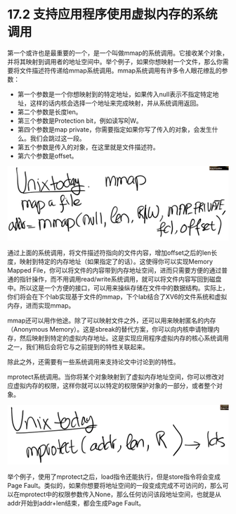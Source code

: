 # 17.2 支持应用程序使用虚拟内存的系统调用

第一个或许也是最重要的一个，是一个叫做mmap的系统调用。它接收某个对象，并将其映射到调用者的地址空间中。举个例子，如果你想映射一个文件，那么你需要将文件描述符传递给mmap系统调用。mmap系统调用有许多令人眼花缭乱的参数：

* 第一个参数是一个你想映射到的特定地址，如果传入null表示不指定特定地址，这样的话内核会选择一个地址来完成映射，并从系统调用返回。
* 第二个参数是长度len。
* 第三个参数是Protection bit，例如读写R\|W。
* 第四个参数是map private，你需要指定如果你写了传入的对象，会发生什么。我们会跳过这一段。
* 第五个参数是传入的对象，在这里就是文件描述符。
* 第六个参数是offset。

![](../.gitbook/assets/image%20%28753%29.png)

通过上面的系统调用，将文件描述符指向的文件内容，增加offset之后的len长度，映射到特定的内存地址（如果指定了的话）。这使得你可以实现Memory Mapped File，你可以将文件的内容带到内存地址空间，进而只需要方便的通过普通的指针操作，而不用调用read/write系统调用，就可以将文件内容写回到磁盘中。所以这是一个方便的接口，可以用来操纵存储在文件中的数据结构。实际上，你们将会在下个lab实现基于文件的mmap，下个lab结合了XV6的文件系统和虚拟内存，进而实现mmap。

mmap还可以用作他途。除了可以映射文件之外，还可以用来映射匿名的内存（Anonymous Memory）。这是sbreak的替代方案，你可以向内核申请物理内存，然后映射到特定的虚拟内存地址。这是实现应用程序虚拟内存的核心系统调用之一，我们稍后会将它与之前提到的特性关联起来。

除此之外，还需要有一些系统调用来支持论文中讨论到的特性。

mprotect系统调用。当你将某个对象映射到了虚拟内存地址空间，你可以修改对应虚拟内存的权限，这样你就可以以特定的权限保护对象的一部分，或者整个对象。

![](../.gitbook/assets/image%20%28751%29.png)

举个例子，使用了mprotect之后，load指令还能执行，但是store指令将会变成Page Fault。类似的，如果你想要将地址空间的一段变成完成不可访问的，那么可以在mprotect中的权限参数传入None，那么任何访问该段地址空间，也就是从addr开始到addr+len结束，都会生成Page Fault。


